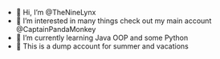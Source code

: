 - 👋 Hi, I’m @TheNineLynx
- 👀 I’m interested in many things check out my main account @CaptainPandaMonkey
- 🌱 I’m currently learning Java OOP and some Python
- 🌻 This is a dump account for summer and vacations

<!---
TheNineLynx/TheNineLynx is a ✨ special ✨ repository because its `README.md` (this file) appears on your GitHub profile.
You can click the Preview link to take a look at your changes.
--->

